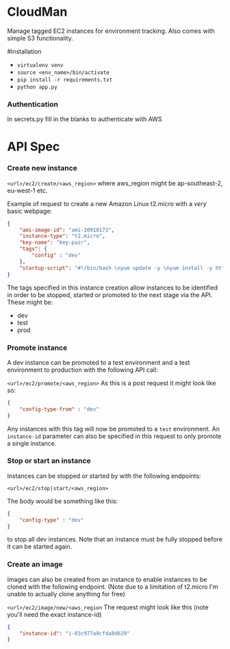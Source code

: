 # CloudMan
Manage tagged EC2 instances for environment tracking. Also comes with simple S3 functionality. 

#Installation

- `virtualenv venv`
- `source <env_name>/bin/activate`
- `pip install -r requirements.txt`
- `python app.py`

### Authentication

In secrets.py fill in the blanks to authenticate with AWS

API Spec
========

### Create new instance

`<url>/ec2/create/<aws_region>` where aws_region might be ap-southeast-2, eu-west-1 etc.


Example of request to create a new Amazon Linux t2.micro with a _very_ basic webpage:

```json
{
    "ami-image-id": "ami-10918173",
    "instance-type": "t2.micro",
    "key-name": "key-pair",
    "tags": {
        "config" : "dev"
    },
    "startup-script": "#!/bin/bash \nyum update -y \nyum install -y httpd \nservice httpd start \nchkconfig httpd on \necho '<html>this is a test</html>' > /var/www/html/index.html"
}
```

The tags specified in this instance creation allow instances to be identified in order to be stopped, started or promoted to the next stage via the API. These might be:
- dev
- test
- prod

### Promote instance

A dev instance can be promoted to a test environment and a test environment to production with the following API call:

`<url>/ec2/promote/<aws_region>` 
As this is a post request it might look like so:
```json
{
    "config-type-from" : "dev"
}
```
Any instances with this tag will now be promoted to a `test` environment. An `instance-id` parameter can also be specified in this request to only promote a single instance.

### Stop or start an instance

Instances can be stopped or started by with the following endpoints:

`<url>/ec2/stop|start/<aws_region>` 

The body would be something like this:
```json
{
    "config-type" : "dev"
}
```

to stop all dev instances. Note that an instance must be fully stopped before it can be started again. 

### Create an image

Images can also be created from an instance to enable instances to be cloned with the following endpoint. (Note due to a limitation of t2.micro I'm unable to actually clone anything for free)

`<url>/ec2/image/new/<aws_region`
The request might look like this (note you'll need the exact instance-id)
```json
{
    "instance-id": "i-03c977a9cfda8d629"
}
```